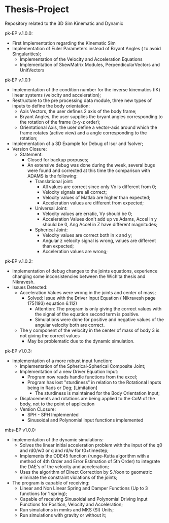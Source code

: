 # Thesis-Project
Repository related to the 3D Sim Kinematic and Dynamic

pk-EP v.1.0.0:
  - First Implementation regarding the Kinematic Sim
  - Implementation of Euler Parameters instead of Bryant Angles ( to avoid Singularities);
      - Implementation of the Velocity and Acceleration Equations
      - Implementation of SkewMatrix Modules, PerpendicularVectors and UnitVectors

pk-EP v.1.0.1:
  - Implementation of the condition number for the inverse kinematics (IK) linear systems (velocity and acceleration);
  - Restructure to the pre processing data module, three new types of inputs to define the body orientation:
      - Axis Vectors, the user defines 2 axis of the body frame;
      - Bryant Angles, the user supplies the bryant angles corresponding to the rotation of the frame (x-y-z order);
      - Orientational Axis, the user define a vector-axis around which the frame rotates (active view) and a angle corresponding to the rotation;
  - Implementation of a 3D Example for Debug of lsqr and fsolver;
  - Version Closure: 
	- Statement:
		- Closed for backup porpuses;
		- An extensive debug was done during the week, several bugs were found and corrected at this time the comparison with ADAMS is the following:
			- Translational joint:
				- All values are correct since only Vx is different from 0;
				- Velocity signals are all correct;
				- Velocity values of Matlab are higher than expected;
				- Acceleration values are different from expected;
			- Universal Joint:
				- Velocity values are erratic, Vy should be 0;
				- Acceleration Values don't add up vs Adams, Accel in y should be 0, Ang Accel in Z have different magnitudes;
			- Spherical Joint:
				- Velocity values are correct both in x and y;
				- Angular z velocity signal is wrong, values are different than expected;
				- Acceleration values are wrong;

pk-EP v.1.0.2:
  - Implementation of debug changes to the joints equations, experience changing some inconsistencies between the Wichita thesis and Nikravesh.
  - Issues Detected:
	- Acceleration Values were wrong in the joints and center of mass;
		- Solved: Issue with the Driver Input Equation ( Nikravesh page 175(193) equation 6.112)
			- Attention: The program is only giving the correct values with the signal of the equation second term is positive.
			- Simulations were done for positive and negative values of the angular velocity both are correct.
	- The y component of the velocity in the center of mass of body 3 is not giving the correct values
		- May be problematic due to the dynamic simulation.

pk-EP v1.0.3:
  - Implementation of a more robust input function:
  	- Implementation of the Spherical-Spherical Composite Joint;
   	- Implementation of a new Driver Equation Input:
		- Program now reads handle functions from the excel;
		- Program has lost "sturdiness" in relation to the Rotational Inputs being in Rads or Deg; [Limitation]
			- The sturdiness is maintained for the Body Orientation Input;
	-  Displacements and rotations are being applied to the CoM of the body, not to the point of application
	- Version CLosure:
		- SPH - SPH Implemented
		- Sinusoidal and Polynomial input functions implemented 

mbs-EP v1.0.0:
  - Implementation of the dynamic simulations:
  	- Solves the linear initial acceleration problem with the input of the q0 and rd0/w0 or q and rd/w for t0+timestep;
  	- Implements the ODE45 function (runge-Kutta algorithm with a method of 4th Order and Error Estimation of 5th Order) to integrate the DAE's of the velocity and acceleration;
  	- Uses the algorithm of Direct Correction by S.Yoon to geometric eliminate the constraint violations of the joints;
  - The program is capable of receiving:
  	-  Linear and Non Linear Spring and Damper Functions (Up to 3 functions for 1 spring);
  	-  Capable of receiving Sinusoidal and Polynomial Driving Input Functions for Position, Velocity and Acceleration;
  	-  Run simulations in mmks and MKS (SI) Units;
  	-  Run simulations with gravity or without it;
